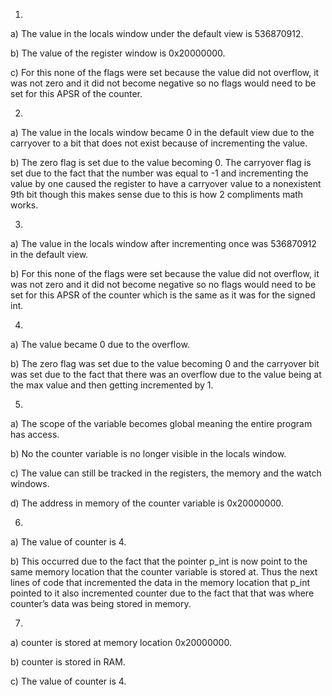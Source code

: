 1.
a) The value in the locals window under the default view is 536870912. 

b) The value of the register window is 0x20000000.

c) For this none of the flags were set because the value did not overflow, it was not zero and it did not become negative so no flags would need to be set for this APSR of the counter.

2.
a) The value in the locals window became 0 in the default view due to the carryover to a bit that does not exist because of incrementing the value.

b) The zero flag is set due to the value becoming 0. The carryover flag is set due to the fact that the number was equal to -1 and incrementing the value by one caused the register to have a carryover value to a nonexistent 9th bit though this makes sense due to this is how 2 compliments math works.

3.

a) The value in the locals window after incrementing once was 536870912 in the default view.

b) For this none of the flags were set because the value did not overflow, it was not zero and it did not become negative so no flags would need to be set for this APSR of the counter which is the same as it was for the signed int.

4.

a) The value became 0 due to the overflow.

b) The zero flag was set due to the value becoming 0 and the carryover bit was set due to the fact that there was an overflow due to the value being at the max value and then getting incremented by 1.

5.

a) The scope of the variable becomes global meaning the entire program has access.

b) No the counter variable is no longer visible in the locals window.

c)  The value can still be tracked in the registers, the memory and the watch windows.

d) The address in memory of the counter variable is 0x20000000.

6. 

a) The value of counter is 4.

b) This occurred due to the fact that the pointer p_int is now point to the same memory location that the counter variable is stored at. Thus the next lines of code that incremented the data in the memory location that p_int pointed to it also incremented counter due to the fact that that was where counter’s data was being stored in memory.

7. 

a) counter is stored at memory location 0x20000000.

b) counter is stored in RAM.

c) The value of counter is 4.

